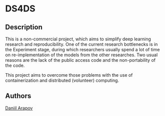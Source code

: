 # DS4DS

## Description

This is a non-commercial project, which aims to simplify deep learning research and reproducibility. One of the current research bottlenecks is in the Experiment stage, during which researchers usually spend a lot of time on re-implementation of the models from the other researches. Two usual reasons are the lack of the public access code and the non-portability of the code. 

This project aims to overcome those problems with the use of containerization and distributed (volunteer) computing. 

## Authors 
[Daniil Arapov](mailto:d.arapov@innopolis.university)